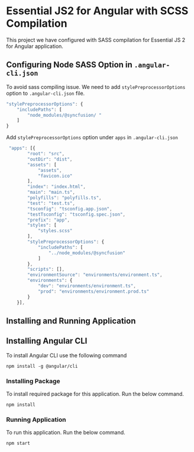 # Essential JS2 for Angular with SCSS Compilation

This project we have configured with SASS compilation for Essential JS 2 for Angular application.

## Configuring Node SASS Option in `.angular-cli.json`

To avoid sass compiling issue. We need to add `stylePreprocessorOptions` option to `.angular-cli.json` file.

```js
"stylePreprocessorOptions": { 
    "includePaths": [ 
        "node_modules/@syncfusion/ " 
    ] 
}
```

Add `stylePreprocessorOptions` option under `apps` in `.angular-cli.json`


```js
 "apps": [{
        "root": "src",
        "outDir": "dist",
        "assets": [
            "assets",
            "favicon.ico"
        ],
        "index": "index.html",
        "main": "main.ts",
        "polyfills": "polyfills.ts",
        "test": "test.ts",
        "tsconfig": "tsconfig.app.json",
        "testTsconfig": "tsconfig.spec.json",
        "prefix": "app",
        "styles": [
            "styles.scss"
        ],
        "stylePreprocessorOptions": {
            "includePaths": [
                "../node_modules/@syncfusion"
            ]
        },
        "scripts": [],
        "environmentSource": "environments/environment.ts",
        "environments": {
            "dev": "environments/environment.ts",
            "prod": "environments/environment.prod.ts"
        }
    }],
```

## Installing and Running Application

## Installing Angular CLI

To install Angular CLI use the following command

```
npm install -g @angular/cli
```

### Installing Package 

To install required package for this application. Run the below command.

```
npm install
```

### Running Application

To run this application. Run the below command.

```
npm start
```
